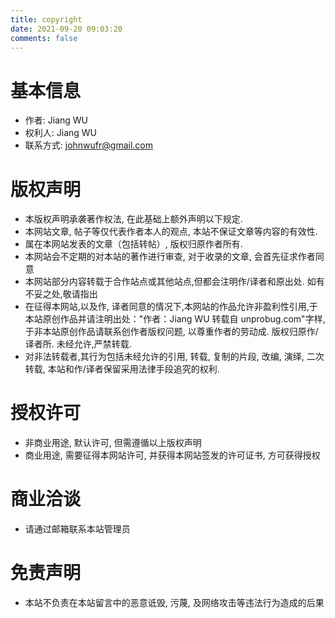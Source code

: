 ```yaml
---
title: copyright
date: 2021-09-20 09:03:20
comments: false
---
```

# 基本信息
- 作者: Jiang WU
- 权利人: Jiang WU
- 联系方式: johnwufr@gmail.com

# 版权声明
- 本版权声明承袭著作权法, 在此基础上额外声明以下规定.
- 本网站文章, 帖子等仅代表作者本人的观点, 本站不保证文章等内容的有效性.
- 属在本网站发表的文章（包括转帖）, 版权归原作者所有.
- 本网站会不定期的对本站的著作进行审查, 对于收录的文章, 会首先征求作者同意
- 本网站部分内容转载于合作站点或其他站点,但都会注明作/译者和原出处. 如有不妥之处,敬请指出
- 在征得本网站,以及作, 译者同意的情况下,本网站的作品允许非盈利性引用,于本站原创作品并请注明出处："作者：Jiang WU 转载自 unprobug.com"字样, 于非本站原创作品请联系创作者版权问题, 以尊重作者的劳动成. 版权归原作/译者所. 未经允许,严禁转载.
- 对非法转载者,其行为包括未经允许的引用, 转载, 复制的片段, 改编, 演绎, 二次转载, 本站和作/译者保留采用法律手段追究的权利.

# 授权许可
- 非商业用途, 默认许可, 但需遵循以上版权声明
- 商业用途, 需要征得本网站许可, 并获得本网站签发的许可证书, 方可获得授权

# 商业洽谈
- 请通过邮箱联系本站管理员

# 免责声明
- 本站不负责在本站留言中的恶意诋毁, 污蔑, 及网络攻击等违法行为造成的后果
